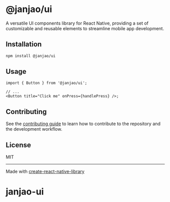 # @janjao/ui

A versatile UI components library for React Native, providing a set of customizable and reusable elements to streamline mobile app development.

## Installation

```sh
npm install @janjao/ui
```

## Usage

```tsx
import { Button } from '@janjao/ui';

// ...
<Button title="Click me" onPress={handlePress} />;
```

## Contributing

See the [contributing guide](CONTRIBUTING.md) to learn how to contribute to the repository and the development workflow.

## License

MIT

---

Made with [create-react-native-library](https://github.com/callstack/react-native-builder-bob)

# janjao-ui
